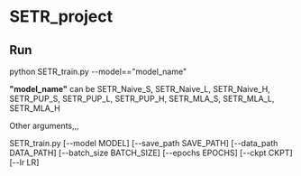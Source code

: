 # SETR_project

## Run
python SETR_train.py --model=="model_name"

**"model_name"** can be SETR_Naive_S, SETR_Naive_L, SETR_Naive_H, SETR_PUP_S,  SETR_PUP_L, SETR_PUP_H, SETR_MLA_S, SETR_MLA_L, SETR_MLA_H

Other arguments,,,

SETR_train.py  [--model MODEL] [--save_path SAVE_PATH]
                 [--data_path DATA_PATH] [--batch_size BATCH_SIZE]
                 [--epochs EPOCHS] [--ckpt CKPT]
                 [--lr LR]



